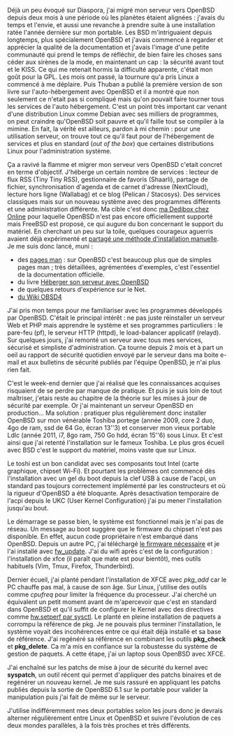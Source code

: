 <!-- title: Deux installations de OpenBSD -->
<!-- category: Hébergement BSD -->

Déjà un peu évoqué sur Diaspora, j'ai migré mon serveur vers OpenBSD depuis
deux mois<!-- more --> à une période où les planètes étaient alignées : j'avais du temps et
l'envie, et aussi une revanche à prendre suite à une installation ratée l'année
dernière sur mon portable. Les BSD m'intriguaient depuis longtemps, plus
spécialement OpenBSD et j'avais commencé à regarder et apprécier la qualité de
la documentation et j'avais l'image d'une petite communauté qui prend le temps
de réfléchir, de bien faire les choses sans céder aux sirènes de la mode, en
maintenant un cap : la sécurité avant tout et le KISS. Ce qui me retenait
hormis la difficulté apparente, c'était mon goût pour la GPL. Les mois ont
passé, la tournure qu'a pris Linux a commencé à me déplaire. Puis Thuban a
publié la première version de son livre sur l'auto-hébergement avec OpenBSD et
il a montré que non seulement ce n'etait pas si compliqué mais qu'on pouvait
faire tourner tous les services de l'auto hébergement. C'est un point très
important car venant d'une distribution Linux comme Debian avec ses milliers de
programmes, on peut craindre qu'OpenBSD soit pauvre et qu'il faille tout se
compiler à la mimine. En fait, la vérité est ailleurs, pardon à mi chemin :
pour une utilisation serveur, on trouve tout ce qu'il faut pour de
l'hébergement de services et plus en standard (*out of the box*) que certaines
distributions Linux pour l'administration système.

Ça a ravivé la flamme et migrer mon serveur vers OpenBSD c'etait concret en
terme d'objectif. J'héberge un certain nombre de services : lecteur de flux RSS
(Tiny Tiny RSS), gestionnaire de favoris (Shaarli), partage de fichier,
synchronisation d'agenda et de carnet d'adresse (NextCloud), lecture hors ligne
(Wallabag) et ce blog (Pelican / Stacosys). Des services classiques mais sur un
nouveau système avec des programmes différents et une administration
différente. Ma cible c'est donc [ma Dedibox chez
Online](https://www.online.net/fr/serveur-dedie/dedibox-sc) pour laquelle
OpenBSD n'est pas encore officiellement supporté mais FreeBSD est proposé, ce
qui augure du bon concernant le support du matériel. En cherchant un peu sur la
toile, quelques courageux aguerris avaient déjà expérimenté et [partagé une
méthode d'installation
manuelle](https://devnullblg.wordpress.com/2014/04/18/openbsd-installation-on-a-dedibox-sc-gen2).
Je me suis donc lancé, muni :

- des [pages man](http://man.openbsd.org/cgi-bin/man.cgi) : sur OpenBSD c'est
  beaucoup plus que de simples pages man ; très détaillées, agrémentées
  d'exemples, c'est l'essentiel de la documentation officielle.  
- du livre [Héberger son serveur avec OpenBSD](https://www.atramenta.net/books/heberger-son-serveur-avec-openbsd/562)
- de quelques retours d'expérience sur le Net.
- [du Wiki OBSD4](https://obsd4a.net/wiki)

J'ai pris mon temps pour me familiariser avec les programmes développés par
OpenBSD. C'était le principal intérêt : ne pas juste réinstaller un serveur Web
et PHP mais apprendre le système et ses programmes particuliers : le pare-feu
(pf), le serveur HTTP (httpd), le load-balancer applicatif (relayd). Sur
quelques jours, j'ai remonté un serveur avec tous mes services, sécurisé et
simpliste d'administration. Ça tourne depuis 2 mois et à part un oeil au
rapport de sécurité quotidien envoyé par le serveur dans ma boite e-mail et aux
bulletins de sécurité publiés par l'équipe OpenBSD, je n'ai plus rien fait.

C'est le week-end dernier que j'ai réalisé que les connaissances acquises
risquaient de se perdre par manque de pratique. Et puis je suis loin de tout
maîtriser, j'etais reste au chapitre de la théorie sur les mises à jour de
sécurité par exemple. Or j'ai maintenant un serveur OpenBSD en production...
Ma solution : pratiquer plus régulièrement donc installer OpenBSD sur mon
vénérable  Toshiba portege (année 2009, core 2 duo, 4go de ram, ssd de 64 Go,
écran 13''3) et conserver mon vieux portable Ldlc (année 2011, i7, 8go ram, 750
Go hdd, écran 15''6) sous Linux. Et c'est ainsi que j'ai retenté l'installation
sur le fameux Toshiba. Le plus gros écueil avec BSD c'est le support du
matériel, moins vaste que sur Linux.

Le toshi est un bon candidat avec ses composants tout Intel (carte graphique,
chipset Wi-Fi). Et pourtant les problèmes ont commencé dès l'installation avec
un gel du boot depuis la clef USB à cause de l'acpi, un standard pas toujours
correctement implémenté par les constructeurs et où la rigueur d'OpenBSD a été
bloquante. Après desactivation temporaire de l'acpi depuis le UKC (User Kernel
Configuration) j'ai pu mener l'installation jusqu'au bout.

Le démarrage se passe bien, le système est fonctionnel mais je n'ai pas de
réseau. Un message au boot suggère que le firmware du chipset n'est pas
disponible. En effet, aucun code propriétaire n'est embarqué dans OpenBSD.
Depuis un autre PC, j'ai téléchargé [le firmware
nécessaire](http://firmware.openbsd.org/firmware/6.1) et je l'ai installé avec
[fw_update](http://man.openbsd.org/fw_update.1). J'ai du wifi après c'est de la
configuration : l'installation de xfce (il paraît que mate est pour bientôt),
mes outils habituels (Vim, Tmux, Firefox, Thunderbird).

Dernier écueil, j'ai planté pendant l'installation de XFCE avec *pkg_add* car
le PC chauffe pas mal, à cause de son âge. Sur Linux, j'utilise des outils
comme *cpufreq* pour limiter la fréquence du processeur. J'ai cherché un
équivalent un petit moment avant de m'apercevoir que c'est en standard dans
OpenBSD et qu'il suffit de configurer le Kernel avec des directives comme
[hw.setperf par sysctl](http://man.openbsd.org/sysctl.8). Le planté en pleine
installation de paquets a corrompu la référence de pkg. Je ne pouvais plus
terminer l'installation, le système voyait des incohérences entre ce qui était
déjà installé et sa base de référence. J'ai regénéré sa référence en combinant
les outils **pkg_check** et **pkg_delete**. Ca m'a mis en confiance sur la
robustesse du système de gestion de paquets. A cette étape, j'ai un laptop sous
OpenBSD avec XFCE.

J'ai enchaîné sur les patchs de mise à jour de sécurité du kernel avec
**syspatch**, un outil récent qui permet d'appliquer des patchs binaires et de
regénérer un nouveau kernel. Je me suis rassuré en appliquant les patchs
publiés depuis la sortie de OpenBSD 6.1 sur le portable pour valider la
manipulation puis j'ai fait de même sur le serveur.

J'utilise indifféremment mes deux portables selon les jours donc je devrais
alterner régulièrement entre Linux et OpenBSD et suivre l'évolution de ces deux
mondes parallèles, à la fois très proches et très différents.
